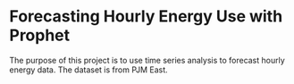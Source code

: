 # Forecasting Hourly Energy Use with Prophet

The purpose of this project is to use time series analysis to forecast hourly energy data. The dataset is from PJM East.